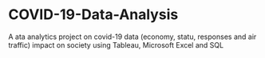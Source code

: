 # COVID-19-Data-Analysis
A ata analytics project on covid-19 data (economy, statu, responses and air traffic) impact on society using Tableau, Microsoft Excel and SQL
